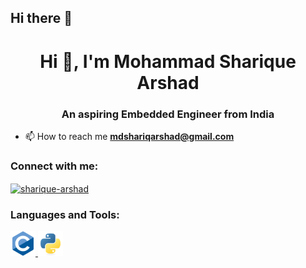 ## Hi there 👋

<h1 align="center">Hi 👋, I'm Mohammad Sharique Arshad</h1>
<h3 align="center">An aspiring Embedded Engineer from India</h3>

- 📫 How to reach me **mdshariqarshad@gmail.com**

<h3 align="left">Connect with me:</h3>
<p align="left">
<a href="https://linkedin.com/in/sharique-arshad" target="blank"><img align="center" src="https://raw.githubusercontent.com/rahuldkjain/github-profile-readme-generator/master/src/images/icons/Social/linked-in-alt.svg" alt="sharique-arshad" height="30" width="40" /></a>
</p>

<h3 align="left">Languages and Tools:</h3>
<p align="left"> <a href="https://www.cprogramming.com/" target="_blank" rel="noreferrer"> <img src="https://raw.githubusercontent.com/devicons/devicon/master/icons/c/c-original.svg" alt="c" width="40" height="40"/> </a> <a href="https://www.python.org" target="_blank" rel="noreferrer"> <img src="https://raw.githubusercontent.com/devicons/devicon/master/icons/python/python-original.svg" alt="python" width="40" height="40"/> </a> </p>
